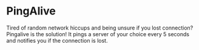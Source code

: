 # PingAlive

Tired of random network hiccups and being unsure if you lost connection? Pingalive is the solution! It pings a server of your choice every 5 seconds and notifies you if the connection is lost.